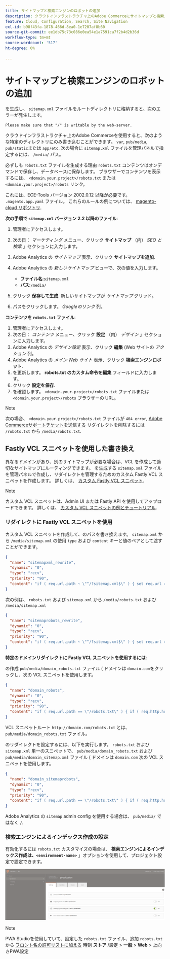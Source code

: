 ```yaml
---
title: サイトマップと検索エンジンのロボットの追加
description: クラウドインフラストラクチャ上のAdobe Commerceにサイトマップと検索エンジンのロボットを追加する方法を説明します。
feature: Cloud, Configuration, Search, Site Navigation
exl-id: b98f43fa-1878-466d-8ea0-1e7207af8b60
source-git-commit: ee1db75c73c086e0ea54e1a7591ca7f2b4d2b36d
workflow-type: tm+mt
source-wordcount: '517'
ht-degree: 0%

---
```


# サイトマップと検索エンジンのロボットの追加

を生成し、 `sitemap.xml` ファイルをルートディレクトリに格納すると、次のエラーが発生します。

```terminal
Please make sure that "/" is writable by the web-server.
```

クラウドインフラストラクチャ上のAdobe Commerceを使用すると、次のような特定のディレクトリにのみ書き込むことができます。 `var`, `pub/media`, `pub/static`または `app/etc`. 次の場合に `sitemap.xml` ファイルを管理パネルで指定するには、 `/media/` パス。

必ずしも `robots.txt` ファイルを生成する理由 `robots.txt` コンテンツはオンデマンドで保存し、データベースに保存します。 ブラウザーでコンテンツを表示するには、 `<domain.your.project>/robots.txt` または `<domain.your.project>/robots` リンク。

これには、ECE-Tools バージョン 2002.0.12 以降が必要です。 `.magento.app.yaml` ファイル。 これらのルールの例については、 [magento-cloud リポジトリ](https://github.com/magento/magento-cloud/blob/master/.magento.app.yaml#L43-L49).

**次の手順で `sitemap.xml` バージョン 2.2 以降のファイル**:

1. 管理者にアクセスします。
1. 次の日： _マーケティング_ メニュー、クリック **サイトマップ** （内） _SEO と検索_ 」セクションに入力します。
1. Adobe Analytics の _サイトマップ_ 表示、クリック **サイトマップを追加**.
1. Adobe Analytics の _新しいサイトマップ_ ビューで、次の値を入力します。

   - **ファイル名**:`sitemap.xml`
   - **パス**:`/media/`

1. クリック **保存して生成**. 新しいサイトマップが _サイトマップ_ グリッド。
1. パスをクリックします。 _Googleのリンク_ 列。

**コンテンツを `robots.txt` ファイル**:

1. 管理者にアクセスします。
1. 次の日： _コンテンツ_ メニュー、クリック **設定** （内） _デザイン_ 」セクションに入力します。
1. Adobe Analytics の _デザイン設定_ 表示、クリック **編集** (Web サイトの _アクション_ 列。
1. Adobe Analytics の _メイン Web サイト_ 表示、クリック **検索エンジンロボット**.
1. を更新します。 **robots.txt のカスタム命令を編集** フィールドに入力します。
1. クリック **設定を保存**.
1. を確認します。 `<domain.your.project>/robots.txt` ファイルまたは `<domain.your.project>/robots` ブラウザーの URL。

>[!NOTE]
>
>次の場合、 `<domain.your.project>/robots.txt` ファイルが `404 error`, [Adobe Commerceサポートチケットを送信する](https://experienceleague.adobe.com/docs/commerce-knowledge-base/kb/help-center-guide/magento-help-center-user-guide.html#submit-ticket) リダイレクトを削除するには `/robots.txt` から `/media/robots.txt`.

## Fastly VCL スニペットを使用した書き換え

異なるドメインがあり、別のサイトマップが必要な場合は、VCL を作成して適切なサイトマップにルーティングできます。 を生成する `sitemap.xml` ファイルを管理パネルで作成し、リダイレクトを管理するためのカスタム Fastly VCL スニペットを作成します。 詳しくは、 [カスタム Fastly VCL スニペット](../cdn/fastly-vcl-custom-snippets.md).

>[!NOTE]
>
> カスタム VCL スニペットは、Admin UI または Fastly API を使用してアップロードできます。 詳しくは、 [カスタム VCL スニペットの例とチュートリアル](../cdn/fastly-vcl-custom-snippets.md#example-vcl-snippet-code).

### リダイレクトに Fastly VCL スニペットを使用

カスタム VCL スニペットを作成して、のパスを書き換えます。 `sitemap.xml` から `/media/sitemap.xml` の使用 `type` および `content` キーと値のペアとして渡すことができます。

```json
{
  "name": "sitemapxml_rewrite",
  "dynamic": "0",
  "type": "recv",
  "priority": "90",
  "content": "if ( req.url.path ~ \"^/?sitemap.xml$\" ) { set req.url = \"/media/sitemap.xml\"; }"
}
```

次の例は、 `robots.txt` および `sitemap.xml` から `/media/robots.txt` および `/media/sitemap.xml`

```json
{
  "name": "sitemaprobots_rewrite",
  "dynamic": "0",
  "type": "recv",
  "priority": "90",
  "content": "if ( req.url.path ~ \"^/?sitemap.xml$\" ) { set req.url = \"/media/sitemap.xml\"; } else if (req.url.path ~ \"^/?robots.txt$\") { set req.url = \"/media/robots.txt\";}"
}
```

**特定のドメインリダイレクトに Fastly VCL スニペットを使用するには**:

の作成 `pub/media/domain_robots.txt` ファイル ( ドメインは `domain.com`をクリックし、次の VCL スニペットを使用します。

```json
{
  "name": "domain_robots",
  "dynamic": "0",
  "type": "recv",
  "priority": "90",
  "content": "if ( req.url.path == \"/robots.txt\" ) { if ( req.http.host ~ \"(domain).com$\" ) { set req.url = \"/media/\" re.group.1 \"_robots.txt\"; }}"
}
```

VCL スニペットルート `http://domain.com/robots.txt` とは、 `pub/media/domain_robots.txt` ファイル。

のリダイレクトを設定するには、以下を実行します。 `robots.txt` および `sitemap.xml` 単一のスニペットで、 `pub/media/domain_robots.txt` および `pub/media/domain_sitemap.xml` ファイル ( ドメインは `domain.com` 次の VCL スニペットを使用します。

```json
{
  "name": "domain_sitemaprobots",
  "dynamic": "0",
  "type": "recv",
  "priority": "90",
  "content": "if ( req.url.path == \"/robots.txt\" ) { if ( req.http.host ~ \"(domain).com$\" ) { set req.url = \"/media/\" re.group.1 \"_robots.txt\"; }} else if ( req.url.path == \"/sitemap.xml\" ) { if ( req.http.host ~ \"(domain).com$\" ) {  set req.url = \"/media/\" re.group.1 \"_sitemap.xml\"; }}"
}
```

Adobe Analytics の `sitemap` admin config を使用する場合は、 `pub/media/` ではなく `/`.

### 検索エンジンによるインデックス作成の設定

有効化するには `robots.txt` カスタマイズの場合は、 **検索エンジンによるインデックス作成は、`<environment-name>`** 」オプションを使用して、プロジェクト設定で設定できます。

![以下を使用します。 [!DNL Cloud Console] 環境を管理するには](../../assets/robots-indexing-by-search-engine.png)

>[!NOTE]
>
>PWA Studioを使用していて、設定した `robots.txt` ファイル、追加 `robots.txt` から [フロント名の許可リストに加える](https://github.com/magento/magento2-upward-connector#front-name-allowlist) 時刻 **ストア** /設定 > **一般** > **Web** > 上向きPWA設定
